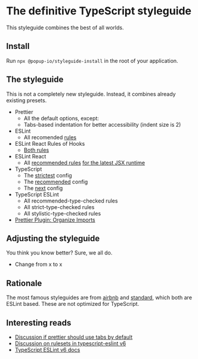 # The definitive TypeScript styleguide

This styleguide combines the best of all worlds.

## Install

Run `npx @popup-io/styleguide-install` in the root of your application.

## The styleguide

This is not a completely new styleguide. Instead, it combines already existing presets.

- Prettier
  - All the default options, except:
  - Tabs-based indentation for better accessibility (indent size is 2)
- ESLint
  - All recomended [rules](https://eslint.org/docs/latest/rules/)
- ESLint React Rules of Hooks
  - [Both rules](https://github.com/facebook/react/tree/main/packages/eslint-plugin-react-hooks)
- ESLint React
  - All [recommended rules](https://github.com/jsx-eslint/eslint-plugin-react/blob/master/configs/recommended.js) [for the latest JSX runtime](https://github.com/jsx-eslint/eslint-plugin-react/blob/master/configs/jsx-runtime.js)
- TypeScript
  - The [strictest](https://github.com/tsconfig/bases/blob/main/bases/strictest.json) config
  - The [recommended](https://github.com/tsconfig/bases/blob/main/bases/recommended.json) config
  - The [next](https://github.com/tsconfig/bases/blob/main/bases/next.json) config
- TypeScript ESLint
  - All recommended-type-checked rules
  - All strict-type-checked rules
  - All stylistic-type-checked rules
- [Prettier Plugin: Organize Imports](https://www.npmjs.com/package/prettier-plugin-organize-imports)

## Adjusting the styleguide

You think you know better? Sure, we all do.

- Change from x to x

## Rationale

The most famous styleguides are from [airbnb](https://github.com/airbnb/javascript) and [standard](https://standardjs.com), which both are ESLint based. These are not optimized for TypeScript.

## Interesting reads

- [Discussion if prettier should use tabs by default](https://github.com/prettier/prettier/issues/7475)
- [Discussion on rulesets in typescript-eslint v6](https://github.com/typescript-eslint/typescript-eslint/discussions/6014)
- [TypeScript ESLint v6 docs](https://v6--typescript-eslint.netlify.app/getting-started)
